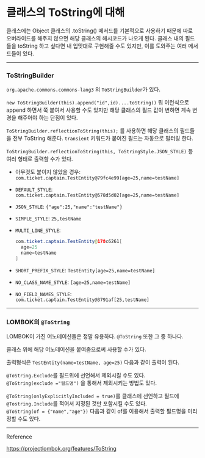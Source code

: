 # 클래스의 ToString에 대해

클래스에는 Object 클래스의 .toString() 메서드를 기본적으로 사용하기 때문에 따로 오버라이드를 해주지 않으면 해당 클래스의 해시코드가 나오게 된다. 클래스 내의 필드들을 toString 하고 싶다면 내 입맛대로 구현해줄 수도 있지만, 이를 도와주는 여러 메서드들이 있다.  

***

### ToStringBuilder

``org.apache.commons.commons-lang3`` 의 ``ToStringBuilder``가 있다.  

``new ToStringBuilder(this).append("id",id)....toString()`` 뭐 이런식으로 append 하면서 쭉 붙여서 사용할 수도 있지만 해당 클래스의 필드 값이 변하면 계속 변경을 해주어야 하는 단점이 있다.  

``ToStringBuilder.reflectionToString(this);`` 를 사용하면 해당 클래스의 필드들을 전부 ToString 해준다. ``transient`` 키워드가 붙여진 필드는 자동으로 필터링 한다.  

``ToStringBuilder.reflectionToString(this, ToStringStyle.JSON_STYLE)`` 등 여러 형태로 출력할 수가 있다.  

* 아무것도 붙이지 않았을 경우: ``com.ticket.captain.TestEntity@79fc4e99[age=25,name=testName]``

* ``DEFAULT_STYLE``: ``com.ticket.captain.TestEntity@578d5d02[age=25,name=testName]``

* ``JSON_STYLE``: ``{"age":25,"name":"testName"}``

* ``SIMPLE_STYLE``: ``25,testName``

* ``MULTI_LINE_STYLE``: 

  ```JAVA
  com.ticket.captain.TestEntity@178c6261[
    age=25
    name=testName
  ]
  ```

* ``SHORT_PREFIX_STYLE``: ``TestEntity[age=25,name=testName]``

* ``NO_CLASS_NAME_STYLE``: ``[age=25,name=testName]``

* ``NO_FIELD_NAMES_STYLE``: ``com.ticket.captain.TestEntity@3791af[25,testName]``

***

### LOMBOK의 ``@ToString``

LOMBOK이 가진 어노테이션들은 정말 유용하다. ``@ToString`` 또한 그 중 하나다.  

클래스 위에 해당 어노테이션을 붙여줌으로써 사용할 수가 있다.  

출력형식은 ``TestEntity(name=testName, age=25)`` 다음과 같이 출력이 된다.  

``@ToString.Exclude``를 필드위에 선언해서 제외시킬 수도 있다.  
``@ToString(exclude ="필드명")`` 을 통해서 제외시키는 방법도 있다.  

``@ToString(onlyExplicitlyIncluded = true)``를 클래스에 선언하고 필드에 ``@Tostring.Include``를 적어서 지정된 것만 포함시킬 수도 있다.  
``@ToString(of = {"name","age"})`` 다음과 같이 of를 이용해서 출력할 필드명을 미리 정할 수도 있다.  

***

Reference  

https://projectlombok.org/features/ToString

